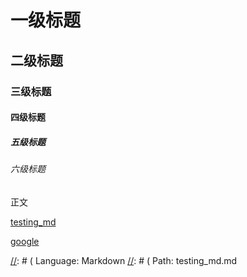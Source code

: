 # 一级标题
## 二级标题
### 三级标题
#### 四级标题
##### 五级标题
###### 六级标题

正文

[testing_md]


[google]

[//]: # ( Language: Markdown
[//]: # ( Path: testing_md.md




[testing_md]: # ( Relative path: testing_md.md )

[google]: <https://www.google.com>

[//]: # ( Language: Markdown )  
[//]: # ( Path: testing_md.md )